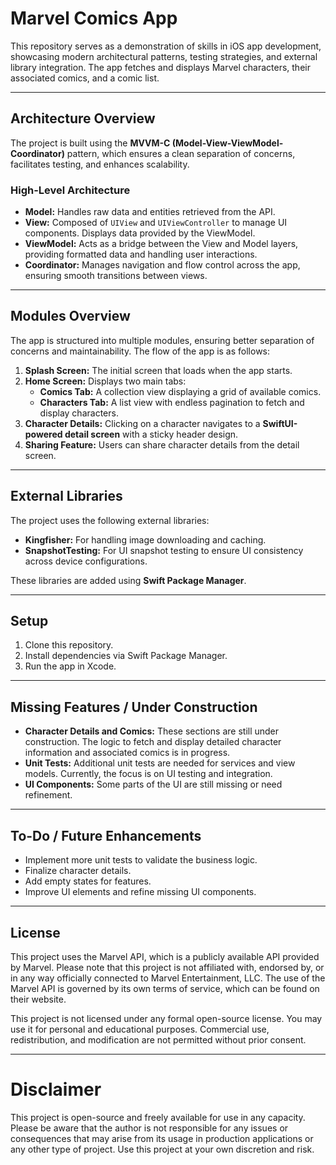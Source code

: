 # **Marvel Comics App**

This repository serves as a demonstration of skills in iOS app development, showcasing modern architectural patterns, testing strategies, and external library integration. The app fetches and displays Marvel characters, their associated comics, and a comic list.

---

## **Architecture Overview**

The project is built using the **MVVM-C (Model-View-ViewModel-Coordinator)** pattern, which ensures a clean separation of concerns, facilitates testing, and enhances scalability.

### **High-Level Architecture**
- **Model:** Handles raw data and entities retrieved from the API.
- **View:** Composed of `UIView` and `UIViewController` to manage UI components. Displays data provided by the ViewModel.
- **ViewModel:** Acts as a bridge between the View and Model layers, providing formatted data and handling user interactions.
- **Coordinator:** Manages navigation and flow control across the app, ensuring smooth transitions between views.

---

## **Modules Overview**

The app is structured into multiple modules, ensuring better separation of concerns and maintainability. The flow of the app is as follows:

1. **Splash Screen:** The initial screen that loads when the app starts.
2. **Home Screen:** Displays two main tabs:
   - **Comics Tab:** A collection view displaying a grid of available comics.
   - **Characters Tab:** A list view with endless pagination to fetch and display characters.
3. **Character Details:** Clicking on a character navigates to a **SwiftUI-powered detail screen** with a sticky header design.
4. **Sharing Feature:** Users can share character details from the detail screen.

---

## **External Libraries**

The project uses the following external libraries:

- **Kingfisher:** For handling image downloading and caching.
- **SnapshotTesting:** For UI snapshot testing to ensure UI consistency across device configurations.

These libraries are added using **Swift Package Manager**.

---

## **Setup**

1. Clone this repository.
2. Install dependencies via Swift Package Manager.
3. Run the app in Xcode.

---

## **Missing Features / Under Construction**

- **Character Details and Comics:** These sections are still under construction. The logic to fetch and display detailed character information and associated comics is in progress.
- **Unit Tests:** Additional unit tests are needed for services and view models. Currently, the focus is on UI testing and integration.
- **UI Components:** Some parts of the UI are still missing or need refinement.

---

## **To-Do / Future Enhancements**

- Implement more unit tests to validate the business logic.
- Finalize character details.
- Add empty states for features.
- Improve UI elements and refine missing UI components.

---

## **License**

This project uses the Marvel API, which is a publicly available API provided by Marvel. Please note that this project is not affiliated with, endorsed by, or in any way officially connected to Marvel Entertainment, LLC. The use of the Marvel API is governed by its own terms of service, which can be found on their website.

This project is not licensed under any formal open-source license. You may use it for personal and educational purposes. Commercial use, redistribution, and modification are not permitted without prior consent.

---

# **Disclaimer**

This project is open-source and freely available for use in any capacity. Please be aware that the author is not responsible for any issues or consequences that may arise from its usage in production applications or any other type of project. Use this project at your own discretion and risk.